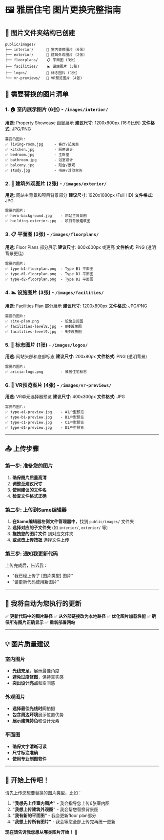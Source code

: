 # 🖼️ 雅居住宅 图片更换完整指南

## 📁 图片文件夹结构已创建

```
public/images/
├── interior/      📸 室内装修图片 (6张)
├── exterior/      🏢 建筑外观图片 (2张)
├── floorplans/    📋 平面图 (3张)
├── facilities/    🏊 设施图片 (3张)
├── logos/         🎯 标志图片 (1张)
└── vr-previews/   🥽 VR预览图片 (4张)
```

## 📸 需要替换的图片清单

### 1. 🏠 室内展示图片 (6张) - `/images/interior/`
**用途**: Property Showcase 画廊展示
**建议尺寸**: 1200x800px (16:9比例)
**文件格式**: JPG/PNG
```
需要的图片:
✅ living-room.jpg     - 客厅/起居室
✅ kitchen.jpg         - 厨房设计
✅ bedroom.jpg         - 主卧室
✅ bathroom.jpg        - 浴室设计
✅ balcony.jpg         - 阳台/景观
✅ study.jpg           - 书房/其他空间
```

### 2. 🏢 建筑外观图片 (2张) - `/images/exterior/`
**用途**: 网站主背景和项目背景部分
**建议尺寸**: 1920x1080px (Full HD)
**文件格式**: JPG
```
需要的图片:
✅ hero-background.jpg    - 网站主背景图
✅ building-exterior.jpg  - 项目背景建筑图
```

### 3. 📋 平面图 (3张) - `/images/floorplans/`
**用途**: Floor Plans 部分展示
**建议尺寸**: 800x600px 或更高
**文件格式**: PNG (透明背景更佳)
```
需要的图片:
✅ type-b1-floorplan.png  - Type B1 平面图
✅ type-d1-floorplan.png  - Type D1 平面图
✅ type-d2-floorplan.png  - Type D2 平面图
```

### 4. 🏊 设施图片 (3张) - `/images/facilities/`
**用途**: Facilities Plan 部分展示
**建议尺寸**: 1200x800px
**文件格式**: JPG/PNG
```
需要的图片:
✅ site-plan.png          - 设施总览图
✅ facilities-level8.jpg  - 8楼设施图
✅ facilities-level9.jpg  - 9楼设施图
```

### 5. 🎯 标志图片 (1张) - `/images/logos/`
**用途**: 网站头部和底部标志
**建议尺寸**: 200x80px
**文件格式**: PNG (透明背景)
```
需要的图片:
✅ aricia-logo.png        - 雅居住宅标志
```

### 6. 🥽 VR预览图片 (4张) - `/images/vr-previews/`
**用途**: VR单元选择器预览
**建议尺寸**: 400x300px
**文件格式**: JPG
```
需要的图片:
✅ type-a1-preview.jpg    - A1户型预览
✅ type-b1-preview.jpg    - B1户型预览
✅ type-c1-preview.jpg    - C1户型预览
✅ type-d1-preview.jpg    - D1户型预览
```

---

## 📤 上传步骤

### 第一步: 准备您的图片
1. **确保图片质量高清**
2. **调整至建议尺寸**
3. **使用建议的文件名**
4. **检查文件格式正确**

### 第二步: 上传到Same编辑器
1. **在Same编辑器左侧文件管理器中**，找到 `public/images/` 文件夹
2. **选择对应的子文件夹** (如 `interior/`, `exterior/` 等)
3. **拖拽您的图片文件** 到对应文件夹
4. **或点击上传按钮** 选择文件上传

### 第三步: 通知我更新代码
上传完成后，告诉我：
- "我已经上传了 [图片类型] 图片"
- "请更新代码使用新图片"

---

## 🔄 我将自动为您执行的更新

✅ **更新代码中的图片路径**
✅ **从外部链接改为本地路径**
✅ **优化图片加载性能**
✅ **确保所有图片正确显示**
✅ **重新部署网站**

---

## 💡 图片质量建议

### 室内图片
- **光线充足**，展示最佳角度
- **避免过度修图**，保持真实感
- **突出设计亮点**和空间感

### 外观图片
- **选择最佳光线时间**拍摄
- **包含周边环境**展示位置优势
- **展示建筑特色**和设计元素

### 平面图
- **确保文字清晰可读**
- **尺寸标注准确**
- **使用专业制图软件**

---

## 🚀 开始上传吧！

请先上传您想要替换的图片类型，比如：
1. **"我想先上传室内图片"** - 我会指导您上传6张室内图
2. **"我想上传建筑外观图"** - 我会帮您替换背景图
3. **"我有新的平面图"** - 我会更新floor plan部分
4. **"我想上传所有图片"** - 我会等您全部上传完再统一更新

**现在请告诉我您想从哪类图片开始！** 📸
